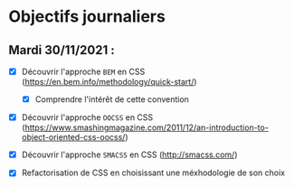 # Objectifs journaliers

## Mardi 30/11/2021 :

  * [x] Découvrir l'approche `BEM` en CSS (https://en.bem.info/methodology/quick-start/)
    * [x] Comprendre l'intérêt de cette convention
  * [x] Découvrir l'approche `OOCSS` en CSS (https://www.smashingmagazine.com/2011/12/an-introduction-to-object-oriented-css-oocss/)
  * [x] Découvrir l'approche `SMACSS` en CSS (http://smacss.com/)
  * [x] Refactorisation de CSS en choisissant une méxhodologie de son choix
  